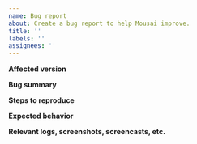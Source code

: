 ```yaml
---
name: Bug report
about: Create a bug report to help Mousai improve.
title: ''
labels: ''
assignees: ''
---
```


**Affected version**

<!--
Open Mousai's Main Menu, click on About Mousai, go to
Troubleshooting > Debugging Information, copy the text, and paste it here.

If there are other relevant version information, please include them here.
-->

**Bug summary**

<!--
Provide a short summary of the bug you encountered.
-->

**Steps to reproduce**

<!--
1. Go to '...'
2. Click on '....'
3. See error
-->

**Expected behavior**

<!--
What did you expect Mousai should do?
-->

**Relevant logs, screenshots, screencasts, etc.**

<!--
If you have further information, such as technical documentation, logs,
screenshots or screencasts related, please provide them here.

If applicable, please attach the logs from running Mousai in the
terminal with the following environment variables: `RUST_BACKTRACE=1 RUST_LOG=mousai=debug`

If running as a flatpak, please attach logs using this command:

`RUST_BACKTRACE=1 RUST_LOG=mousai=debug flatpak run io.github.seadve.Mousai`

Or if running as a snap, please attach logs using this command:

`RUST_BACKTRACE=1 RUST_LOG=mousai=debug snap run mousai` and also show the output of these commands:

`snap version && snap info mousai && snap connections mousai`
-->

